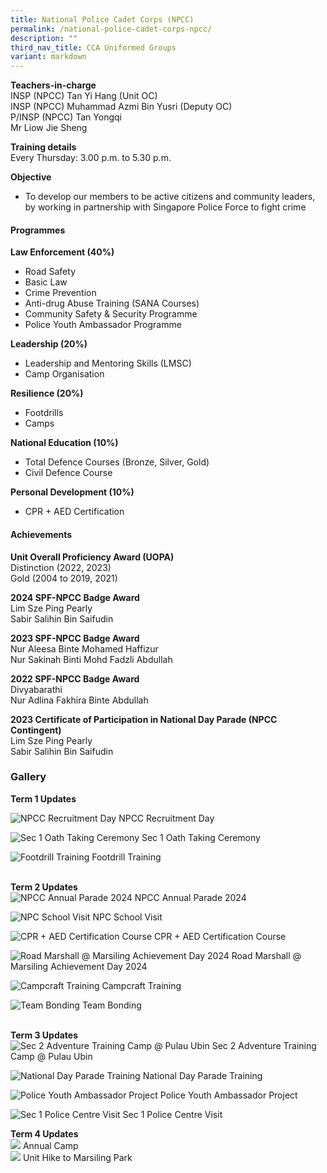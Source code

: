 ```yaml
---
title: National Police Cadet Corps (NPCC)
permalink: /national-police-cadet-corps-npcc/
description: ""
third_nav_title: CCA Uniformed Groups
variant: markdown
---
```

**Teachers-in-charge**  
INSP (NPCC) Tan Yi Hang (Unit OC)  
INSP (NPCC) Muhammad Azmi Bin Yusri (Deputy OC)  
P/INSP (NPCC) Tan Yongqi <br>
Mr Liow Jie Sheng

**Training details**  
Every Thursday: 3.00 p.m. to 5.30 p.m.

**Objective**

*   To develop our members to be active citizens and community leaders, by working in partnership with Singapore Police Force to fight crime

#### Programmes

**Law Enforcement (40%)**

*   Road Safety 
*   Basic Law
*   Crime Prevention
*   Anti-drug Abuse Training (SANA Courses)
*   Community Safety &amp; Security Programme
*   Police Youth Ambassador Programme


**Leadership (20%)**

*   Leadership and Mentoring Skills (LMSC)
*   Camp Organisation


**Resilience (20%)**

*   Footdrills
*   Camps

**National Education (10%)**

*   Total Defence Courses (Bronze, Silver, Gold)
*   Civil Defence Course

**Personal Development (10%)**

*   CPR + AED Certification

#### Achievements

**Unit Overall Proficiency Award (UOPA)**  
Distinction (2022, 2023) <br>
Gold (2004 to 2019, 2021) <br>


**2024 SPF-NPCC Badge Award**<br>
Lim Sze Ping Pearly <br>
Sabir Salihin Bin Saifudin

**2023 SPF-NPCC Badge Award**<br>
Nur Aleesa Binte Mohamed Haffizur <br>
Nur Sakinah Binti Mohd Fadzli Abdullah <br>

**2022 SPF-NPCC Badge Award**<br>
Divyabarathi <br>
Nur Adlina Fakhira Binte Abdullah

**2023 Certificate of Participation in National Day Parade (NPCC Contingent)**  
Lim Sze Ping Pearly <br>
Sabir Salihin Bin Saifudin

### Gallery

**Term 1 Updates**<br>

![NPCC Recruitment Day](/images/NPCC_Recruitment_Day.jpg)
NPCC Recruitment Day <br>

![Sec 1 Oath Taking Ceremony](/images/Sec_1_Oath_Taking_Ceremony.jpg)
Sec 1 Oath Taking Ceremony <br>

![Footdrill Training](/images/NPCC_Footdrill_Training.jpg)
Footdrill Training <br><br>

**Term 2 Updates**<br>
![NPCC Annual Parade 2024](/images/NPCC_Annual_Parade_2024.jpg)
NPCC Annual Parade 2024<br>

![NPC School Visit](/images/NPC_School_Visit.jpg)
NPC School Visit <br>

![CPR + AED Certification Course](/images/CPR___AED_Certification_Course.jpg)
CPR + AED Certification Course <br>

![Road Marshall @ Marsiling Achievement Day 2024](/images/Road_Marshall___Marsiling_Achievement_Day_2024.jpg)
Road Marshall @ Marsiling Achievement Day 2024 <br>

![Campcraft Training](/images/Campcraft_Training.jpg)
Campcraft Training<br>

![Team Bonding](/images/Team_Bonding.jpg)
Team Bonding <br><br>


**Term 3 Updates**<br>
![Sec 2 Adventure Training Camp @ Pulau Ubin](/images/Sec_2_Adventure_Training_Camp___Pulau_Ubin.jpg)
Sec 2 Adventure Training Camp @ Pulau Ubin <br>

![National Day Parade Training](/images/National_Day_Parade_Training.jpg)
National Day Parade Training <br>

![Police Youth Ambassador Project](/images/Police_Youth_Ambassador_Project.jpg)
Police Youth Ambassador Project <br>

![Sec 1 Police Centre Visit](/images/Sec_1_Police_Centre_Visit.jpg)
Sec 1 Police Centre Visit <br>


**Term 4 Updates**<br>
![](/images/Annual_Camp.jpg)
Annual Camp <br>
![](/images/Unit_Hike.jpg)
Unit Hike to Marsiling Park <br>

